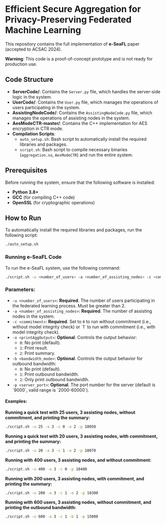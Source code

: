 # Efficient Secure Aggregation for Privacy-Preserving Federated Machine Learning

This repository contains the full implementation of **e-SeaFL** paper (accepted to ACSAC 2024).

**Warning**: This code is a proof-of-concept prototype and is not ready for production use.

## Code Structure

- **ServerCode/**: Contains the `Server.py` file, which handles the server-side logic in the system.
- **UserCode/**: Contains the `User.py` file, which manages the operations of users participating in the system.
- **AssistingNodeCode/**: Contains the `AssistingNodeCode.py` file, which manages the operations of assisting nodes in the system.
- **AesModeCTR-master/**: Contains the C++ implementation for AES encryption in CTR mode.
- **Compilation Scripts**:
  - `auto_setup.sh`: Bash script to automatically install the required libraries and packages. 
  - `script.sh`: Bash script to compile necessary binaries (`aggregation.so`, `AesModeCTR`) and run the entire system.

## Prerequisites

Before running the system, ensure that the following software is installed:

- **Python 3.8+**
- **GCC** (for compiling C++ code)
- **OpenSSL** (for cryptographic operations)

## How to Run

To automatically install the required libraries and packages, run the following script:

```bash
./auto_setup.sh
```

### Running e-SeaFL Code

To run the e-SeaFL system, use the following command:

```bash
./script.sh -u <number_of_users> -a <number_of_assisting_nodes> -c <commitment> [-o <printAggOutput>] [-p <server_port>]
```

### Parameters:

- `-u <number_of_users>`: **Required**. The number of users participating in the federated learning process. Must be greater than 2.
- `-a <number_of_assisting_nodes>`: **Required**. The number of assisting nodes in the system.
- `-c <commitment>`: **Required**. Set to `0` to run without commitment (i.e., without model integrity check) or \`1\` to run with commitment (i.e., with model integrity check).
- `-o <printAggOutput>`: **Optional**. Controls the output behavior: 
  - `0`: No print (default).
  - `1`: Print result.
  - `2`: Print summary.
- `-b <bandwidth_mode>`: **Optional**. Controls the output behavior for outbound bandwidth: 
  - `0`: No print (default).
  - `1`: Print outbound bandwidth.
  - `2`: Only print outbound bandwidth.
- `-p <server_port>`: **Optional**. The port number for the server (default is \`9000\`, valid range is \`2000-60000\`).

#### Examples:

**Running a quick test with 25 users, 3 assisting nodes, without commitment, and printing the summary:**

```bash
./script.sh -u 25 -a 3 -c 0 -o 2 -p 10050
```

**Running a quick test with 20 users, 3 assisting nodes, with commitment, and printing the summary:**

```bash
./script.sh -u 20 -a 3 -c 1 -o 2 -p 10070
```

**Running with 400 users, 3 assisting nodes, and without commitment:**

```bash
./script.sh -u 400 -a 3 -c 0 -p 10400
```

**Running with 200 users, 3 assisting nodes, with commitment, and printing the summary:**

```bash
./script.sh -u 200 -a 3 -c 1 -o 2 -p 10300
```

**Running with 600 users, 3 assisting nodes, without commitment, and printing the outbound bandwidth:**

```bash
./script.sh -u 600 -a 3 -c 1 -b 1 -p 15000
```
